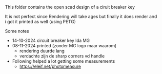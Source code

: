 This folder contains the open scad design of a ciruit breaker key

It is not perfect since Rendering will take ages but finally
it does render and i got it printed as well (using PETG)


Some notes 

- 14-10-2024 circuit breaker key Ida MG
- 08-11-2024 printed (zonder MG logo maar waarom)
  - rendering duurde lang
  - verdachte zijn de sharp corners vd handle
- Following helped a lot getting some measurements
  - https://eleif.net/photomeasure

